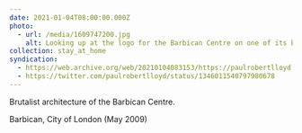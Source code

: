 ```yaml
---
date: 2021-01-04T08:00:00.000Z
photo:
  - url: /media/1609747200.jpg
    alt: Looking up at the logo for the Barbican Centre on one of its buildings.
collection: stay_at_home
syndication:
  - https://web.archive.org/web/20210104083153/https://paulrobertlloyd.com/photos/1609747200/
  - https://twitter.com/paulrobertlloyd/status/1346011540797980678
---
```

Brutalist architecture of the Barbican Centre.

Barbican, City of London (May 2009)
